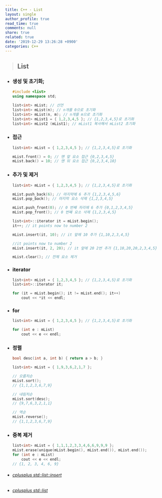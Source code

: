 ```yaml
---
title: C++ - List
layout: single
author_profile: true
read_time: true
comments: null
share: true
related: true
date: '2019-12-29 13:26:28 +0900'
categories: C++
---
```


> ## List

* ### 생성 및 초기화;

	```c++
	#include <list>
	using namespace std;

	list<int> mList; // 선언
	list<int> mList(n); // n개를 0으로 초기화
	list<int> mList(n, m); // n개를 m으로 초기화
	list<int> mList1 = { 1,2,3,4,5 }; // {1,2,3,4,5}로 초기화
	list<int> mList2 (mList1); // mList1 복사해서 mList2 초기화
	```

* ###  접근
	```c++
	list<int> mList = { 1,2,3,4,5 }; // {1,2,3,4,5}로 초기화

	mList.front() = 0; // 맨 앞 요소 접근 {0,2,3,4,5}
	mList.back() = 10; // 맨 뒤 요소 접근 {0,2,3,4,10}
	```
	
* ###  추가 및 제거
	```c++
	list<int> mList = { 1,2,3,4,5 }; // {1,2,3,4,5}로 초기화
	
	mList.push_back(6); // 마지막에 6 추가 {1,2,3,4,5,6}
	mList.pop_back(); // 마지막 요소 삭제 {1,2,3,4,5}

	mList.push_front(0); // 0 번째 자리에 6 추가 {0,1,2,3,4,5}
	mList.pop_front(); // 0 번째 요소 삭제 {1,2,3,4,5}
	
	list<int>::iterator it = mList.begin();
	it++; // it points now to number 2

	mList.insert(it, 10); // it 앞에 10 추가 {1,10,2,3,4,5}

	//it points now to number 2
	mList.insert(it, 2, 20); // it 앞에 20 2번 추가 {1,10,20,20,2,3,4,5}

	mList.clear(); // 전체 요소 제거

	```

* ###  iterator
	```c++
	list<int> mList = { 1,2,3,4,5 }; // {1,2,3,4,5}로 초기화
	list<int>::iterator it;
	
	for (it = mList.begin(); it != mList.end(); it++)
		cout << *it << endl;
	```

* ###  for
	```c++
	list<int> mList = { 1,2,3,4,5 }; // {1,2,3,4,5}로 초기화
	
	for (int e : mList)
		cout << e << endl;
	```
	
* ### 정렬
	```c++
	bool desc(int a, int b) { return a > b; }
	
	list<int> mList = { 1,9,3,6,2,1,7 };

	// 오름차순
	mList.sort();
	// {1,1,2,3,6,7,9}

	// 내림차순
	mList.sort(desc);
	// {9,7,6,3,2,1,1}
	
	// 역순
	mList.reverse();
	// {1,1,2,3,6,7,9}
	```	

* ###  중복 제거
	```c++
	list<int> mList = { 1,1,1,2,3,3,4,6,6,9,9,9 };
	mList.erase(unique(mList.begin(), mList.end()), mList.end());
	for (int e : mList)
		cout << e << endl;
	// {1, 2, 3, 4, 6, 9}
	```	
	
* ###### [cplusplus std::list::insert]
* ###### [cplusplus std::list]

[cplusplus std::list::insert]: http://www.cplusplus.com/reference/list/list/insert/
[cplusplus std::list]:http://www.cplusplus.com/reference/list/list/